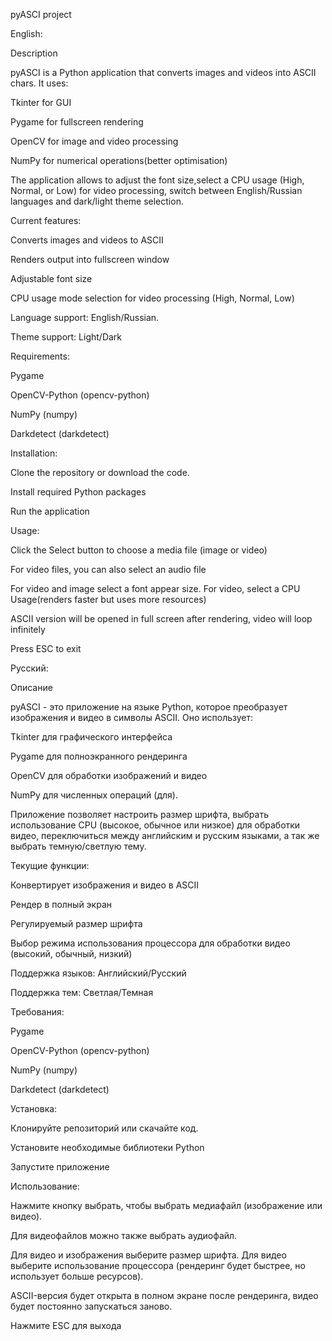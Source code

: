 pyASCI project



English:

Description

pyASCI is a Python application that converts images and videos into ASCII chars. It uses:

Tkinter for GUI

Pygame for fullscreen rendering

OpenCV for image and video processing

NumPy for numerical operations(better optimisation)

The application allows to adjust the font size,select a CPU usage (High, Normal, or Low) for video processing, switch between English/Russian languages and dark/light theme selection.


Current features:

Converts images and videos to ASCII

Renders output into fullscreen window

Adjustable font size

CPU usage mode selection for video processing (High, Normal, Low)

Language support: English/Russian.

Theme support: Light/Dark 


Requirements:

Pygame

OpenCV-Python (opencv-python)

NumPy (numpy)

Darkdetect (darkdetect)


Installation:

Clone the repository or download the code.

Install required Python packages

Run the application


Usage:

Click the Select button to choose a media file (image or video)

For video files, you can also select an audio file

For video and image select a font appear size. For video, select a CPU Usage(renders faster but uses more resources)

ASCII version will be opened in full screen after rendering, video will loop infinitely

Press ESC to exit



Русский:

Описание

pyASCI - это приложение на языке Python, которое преобразует изображения и видео в символы ASCII. Оно использует:

Tkinter для графического интерфейса

Pygame для полноэкранного рендеринга

OpenCV для обработки изображений и видео

NumPy для численных операций (для).

Приложение позволяет настроить размер шрифта, выбрать использование CPU (высокое, обычное или низкое) для обработки видео, переключиться между английским и русским языками, а так же выбрать темную/светлую тему.


Текущие функции:

Конвертирует изображения и видео в ASCII

Рендер в полный экран

Регулируемый размер шрифта

Выбор режима использования процессора для обработки видео (высокий, обычный, низкий)

Поддержка языков: Английский/Русский

Поддержка тем: Светлая/Темная 


Требования:

Pygame

OpenCV-Python (opencv-python)

NumPy (numpy)

Darkdetect (darkdetect)


Установка:

Клонируйте репозиторий или скачайте код.

Установите необходимые библиотеки Python

Запустите приложение


Использование:

Нажмите кнопку выбрать, чтобы выбрать медиафайл (изображение или видео).

Для видеофайлов можно также выбрать аудиофайл.

Для видео и изображения выберите размер шрифта. Для видео выберите использование процессора (рендеринг будет быстрее, но использует больше ресурсов).

ASCII-версия будет открыта в полном экране после рендеринга, видео будет постоянно запускаться заново.

Нажмите ESC для выхода
